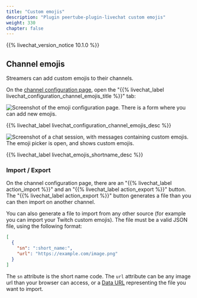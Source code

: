 ```yaml
---
title: "Custom emojis"
description: "Plugin peertube-plugin-livechat custom emojis"
weight: 330
chapter: false
---
```


{{% livechat_version_notice  10.1.0 %}}

## Channel emojis

Streamers can add custom emojis to their channels.

On the [channel configuration page](/peertube-plugin-livechat/documentation/user/streamers/channel), open the "{{% livechat_label livechat_configuration_channel_emojis_title %}}" tab:

![Screenshot of the emoji configuration page. There is a form where you can add new emojis.](/peertube-plugin-livechat/images/channel_custom_emojis_configuration.png?classes=shadow,border&height=400px "Channel configuration / Channel emojis configuration")

{{% livechat_label livechat_configuration_channel_emojis_desc %}}

![Screenshot of a chat session, with messages containing custom emojis. The emoji picker is open, and shows custom emojis.](/peertube-plugin-livechat/images/channel_custom_emojis.png?classes=shadow,border&height=400px "Channel configuration / Channel emojis")

{{% livechat_label livechat_emojis_shortname_desc %}}

### Import / Export

On the channel configuration page, there are an "{{% livechat_label action_import %}}" and an "{{% livechat_label action_export %}}" button.
The "{{% livechat_label action_export %}}" button generates a file than you can then import on another channel.

You can also generate a file to import from any other source (for example you can import your Twitch custom emojis).
The file must be a valid JSON file, using the following format:

```json
[
  {
    "sn": ":short_name:",
    "url": "https://example.com/image.png"
  }
]
```

The `sn` attribute is the short name code.
The `url` attribute can be any image url than your browser can access, or a [Data URL](https://developer.mozilla.org/en-US/docs/Web/HTTP/Basics_of_HTTP/Data_URLs) representing the file you want to import.
